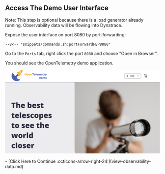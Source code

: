 ## Access The Demo User Interface

Note: This step is optional because there is a load generator already running. Observability data will be flowing into Dynatrace.

Expose the user interface on port 8080 by port-forwarding:

```
--8<-- "snippets/commands.sh:portForwardFEP8080"
```

Go to the `Ports` tab, right click the port `8080` and choose "Open in Browser".

You should see the OpenTelemetry demo application.

![opentelemetry demo application](images/otel-demo-app.png)


<div class="grid cards" markdown>
- [Click Here to Continue :octicons-arrow-right-24:](view-observability-data.md)
</div>